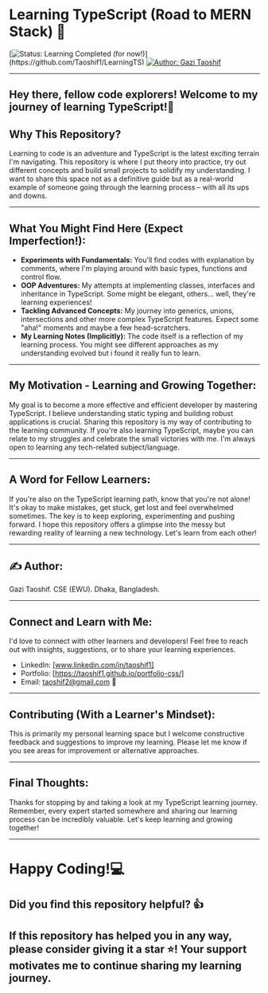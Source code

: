 # Learning TypeScript (Road to MERN Stack) 🚀
[![Status: Learning Completed (for now!)](https://img.shields.io/badge/Status-Learning%20Completed%20(for%20now!)-brightgreen.svg?style=for-the-badge)](https://github.com/Taoshif1/LearningTS)
[![Author: Gazi Taoshif](https://img.shields.io/badge/Author-Gazi%20Taoshif-blue.svg?style=for-the-badge)](https://www.github.com/Taoshif1)

---

## **Hey there, fellow code explorers! Welcome to my journey of learning TypeScript!👋**

## **Why This Repository?**

Learning to code is an adventure and TypeScript is the latest exciting terrain I'm navigating. This repository is where I put theory into practice, try out different concepts and build small projects to solidify my understanding. I want to share this space not as a definitive guide but as a real-world example of someone going through the learning process – with all its ups and downs.

---

## **What You Might Find Here (Expect Imperfection!):**

* **Experiments with Fundamentals:** You'll find codes with explanation by comments, where I'm playing around with basic types, functions and control flow.
* **OOP Adventures:** My attempts at implementing classes, interfaces and inheritance in TypeScript. Some might be elegant, others... well, they're learning experiences!
* **Tackling Advanced Concepts:** My journey into generics, unions, intersections and other more complex TypeScript features. Expect some "aha!" moments and maybe a few head-scratchers.
* **My Learning Notes (Implicitly):** The code itself is a reflection of my learning process. You might see different approaches as my understanding evolved but i found it really fun to learn.

---

## **My Motivation - Learning and Growing Together:**

My goal is to become a more effective and efficient developer by mastering TypeScript. I believe understanding static typing and building robust applications is crucial. Sharing this repository is my way of contributing to the learning community. If you're also learning TypeScript, maybe you can relate to my struggles and celebrate the small victories with me. I'm always open to learning any tech-related subject/language.

---

## **A Word for Fellow Learners:**

If you're also on the TypeScript learning path, know that you're not alone! It's okay to make mistakes, get stuck, get lost and feel overwhelmed sometimes. The key is to keep exploring, experimenting and pushing forward. I hope this repository offers a glimpse into the messy but rewarding reality of learning a new technology. Let's learn from each other!

---

## **✍️ Author:**
Gazi Taoshif. 
CSE (EWU). 
Dhaka, Bangladesh.

---

## **Connect and Learn with Me:**

I'd love to connect with other learners and developers! Feel free to reach out with insights, suggestions, or to share your learning experiences.

* LinkedIn: [www.linkedin.com/in/taoshif1]
* Portfolio: [https://taoshif1.github.io/portfolio-css/]
* Email: taoshif2@gmail.com 📧

---

## **Contributing (With a Learner's Mindset):**

This is primarily my personal learning space but I welcome constructive feedback and suggestions to improve my learning. Please let me know if you see areas for improvement or alternative approaches.

---

## **Final Thoughts:**

Thanks for stopping by and taking a look at my TypeScript learning journey. Remember, every expert started somewhere and sharing our learning process can be incredibly valuable. Let's keep learning and growing together!

---

# **Happy Coding!💻**

##  **Did you find this repository helpful? 👍**

## **If this repository has helped you in any way, please consider giving it a star ⭐! Your support motivates me to continue sharing my learning journey.**
